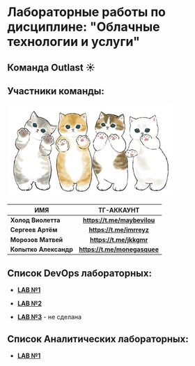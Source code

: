 # Лабораторные работы по дисциплине: "Облачные технологии и услуги"
## Команда Outlast :sunny:
## Участники команды:

![cats](https://github.com/V1lou/photos-for-lab/blob/main/cats4.jpg)


| ИМЯ | ТГ-АККАУНТ |
|----------------|:---------:|
| **Холод Виолетта** | **https://t.me/maybevilou** | 
| **Сергеев Артём** | **https://t.me/imrreyz** | 
| **Морозов Матвей** | **https://t.me/jkkgmr** | 
| **Копытко Александр** | **https://t.me/monegasquee** |


## Список DevOps лабораторных:

- [**LAB №1**](https://github.com/V1lou/Clouds/tree/main/LAB%20%E2%84%961) 

- [**LAB №2**](https://github.com/V1lou/Clouds/tree/main/LAB%20%E2%84%962) 

- [**LAB №3**](https://github.com/V1lou/Clouds/tree/main/LAB%20%E2%84%963) - не сделана

  

## Список Аналитических лабораторных:

- [**LAB №1**](https://github.com/V1lou/Clouds/tree/main/LAB%20№1%20(analytical)) 

